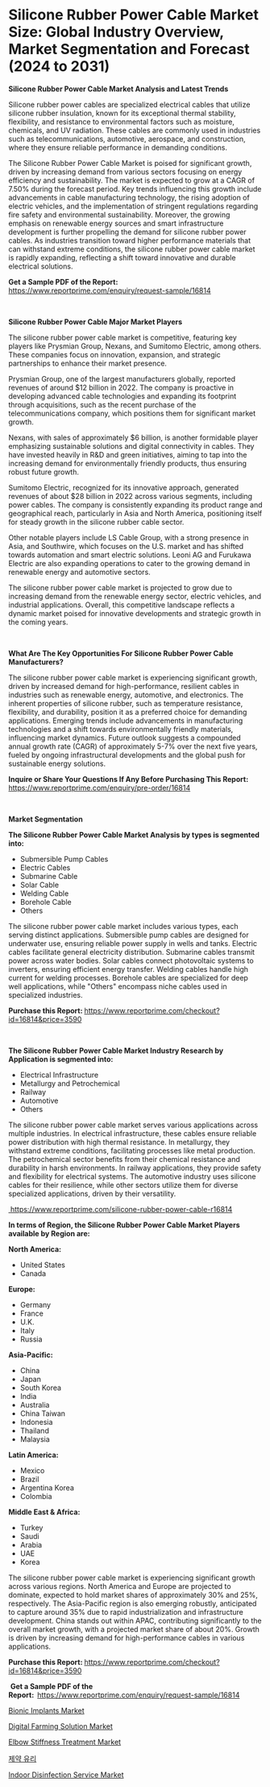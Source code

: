 <p><h1>Silicone Rubber Power Cable Market Size: Global Industry Overview, Market Segmentation and Forecast (2024 to 2031)</h1></p><p><strong>Silicone Rubber Power Cable Market Analysis and Latest Trends</strong></p>
<p><p>Silicone rubber power cables are specialized electrical cables that utilize silicone rubber insulation, known for its exceptional thermal stability, flexibility, and resistance to environmental factors such as moisture, chemicals, and UV radiation. These cables are commonly used in industries such as telecommunications, automotive, aerospace, and construction, where they ensure reliable performance in demanding conditions.</p><p>The Silicone Rubber Power Cable Market is poised for significant growth, driven by increasing demand from various sectors focusing on energy efficiency and sustainability. The market is expected to grow at a CAGR of 7.50% during the forecast period. Key trends influencing this growth include advancements in cable manufacturing technology, the rising adoption of electric vehicles, and the implementation of stringent regulations regarding fire safety and environmental sustainability. Moreover, the growing emphasis on renewable energy sources and smart infrastructure development is further propelling the demand for silicone rubber power cables. As industries transition toward higher performance materials that can withstand extreme conditions, the silicone rubber power cable market is rapidly expanding, reflecting a shift toward innovative and durable electrical solutions.</p></p>
<p><strong>Get a Sample PDF of the Report:&nbsp;</strong> <a href="https://www.reportprime.com/enquiry/request-sample/16814?utm_campaign=1080&utm_medium=2&utm_source=Github&utm_content=ia&utm_term=24112024&utm_id=silicone-rubber-power-cable">https://www.reportprime.com/enquiry/request-sample/16814</a></p>
<p>&nbsp;</p>
<p><strong>Silicone Rubber Power Cable Major Market Players</strong></p>
<p><p>The silicone rubber power cable market is competitive, featuring key players like Prysmian Group, Nexans, and Sumitomo Electric, among others. These companies focus on innovation, expansion, and strategic partnerships to enhance their market presence.</p><p>Prysmian Group, one of the largest manufacturers globally, reported revenues of around $12 billion in 2022. The company is proactive in developing advanced cable technologies and expanding its footprint through acquisitions, such as the recent purchase of the telecommunications company, which positions them for significant market growth.</p><p>Nexans, with sales of approximately $6 billion, is another formidable player emphasizing sustainable solutions and digital connectivity in cables. They have invested heavily in R&D and green initiatives, aiming to tap into the increasing demand for environmentally friendly products, thus ensuring robust future growth.</p><p>Sumitomo Electric, recognized for its innovative approach, generated revenues of about $28 billion in 2022 across various segments, including power cables. The company is consistently expanding its product range and geographical reach, particularly in Asia and North America, positioning itself for steady growth in the silicone rubber cable sector.</p><p>Other notable players include LS Cable Group, with a strong presence in Asia, and Southwire, which focuses on the U.S. market and has shifted towards automation and smart electric solutions. Leoni AG and Furukawa Electric are also expanding operations to cater to the growing demand in renewable energy and automotive sectors.</p><p>The silicone rubber power cable market is projected to grow due to increasing demand from the renewable energy sector, electric vehicles, and industrial applications. Overall, this competitive landscape reflects a dynamic market poised for innovative developments and strategic growth in the coming years.</p></p>
<p>&nbsp;</p>
<p><strong>What Are The Key Opportunities For Silicone Rubber Power Cable Manufacturers?</strong></p>
<p><p>The silicone rubber power cable market is experiencing significant growth, driven by increased demand for high-performance, resilient cables in industries such as renewable energy, automotive, and electronics. The inherent properties of silicone rubber, such as temperature resistance, flexibility, and durability, position it as a preferred choice for demanding applications. Emerging trends include advancements in manufacturing technologies and a shift towards environmentally friendly materials, influencing market dynamics. Future outlook suggests a compounded annual growth rate (CAGR) of approximately 5-7% over the next five years, fueled by ongoing infrastructural developments and the global push for sustainable energy solutions.</p></p>
<p><strong>Inquire or Share Your Questions If Any Before Purchasing This Report:</strong> <a href="https://www.reportprime.com/enquiry/pre-order/16814?utm_campaign=1080&utm_medium=2&utm_source=Github&utm_content=ia&utm_term=24112024&utm_id=silicone-rubber-power-cable">https://www.reportprime.com/enquiry/pre-order/16814</a></p>
<p>&nbsp;</p>
<p><strong>Market Segmentation</strong></p>
<p><strong>The Silicone Rubber Power Cable Market Analysis by types is segmented into:</strong></p>
<p><ul><li>Submersible Pump Cables</li><li>Electric Cables</li><li>Submarine Cable</li><li>Solar Cable</li><li>Welding Cable</li><li>Borehole Cable</li><li>Others</li></ul></p>
<p><p>The silicone rubber power cable market includes various types, each serving distinct applications. Submersible pump cables are designed for underwater use, ensuring reliable power supply in wells and tanks. Electric cables facilitate general electricity distribution. Submarine cables transmit power across water bodies. Solar cables connect photovoltaic systems to inverters, ensuring efficient energy transfer. Welding cables handle high current for welding processes. Borehole cables are specialized for deep well applications, while "Others" encompass niche cables used in specialized industries.</p></p>
<p><strong>Purchase this Report:&nbsp;</strong><a href="https://www.reportprime.com/checkout?id=16814&price=3590&utm_campaign=1080&utm_medium=2&utm_source=Github&utm_content=ia&utm_term=24112024&utm_id=silicone-rubber-power-cable">https://www.reportprime.com/checkout?id=16814&price=3590</a></p>
<p>&nbsp;</p>
<p><strong>The Silicone Rubber Power Cable Market Industry Research by Application is segmented into:</strong></p>
<p><ul><li>Electrical Infrastructure</li><li>Metallurgy and Petrochemical</li><li>Railway</li><li>Automotive</li><li>Others</li></ul></p>
<p><p>The silicone rubber power cable market serves various applications across multiple industries. In electrical infrastructure, these cables ensure reliable power distribution with high thermal resistance. In metallurgy, they withstand extreme conditions, facilitating processes like metal production. The petrochemical sector benefits from their chemical resistance and durability in harsh environments. In railway applications, they provide safety and flexibility for electrical systems. The automotive industry uses silicone cables for their resilience, while other sectors utilize them for diverse specialized applications, driven by their versatility.</p></p>
<p><a href="https://www.reportprime.com/silicone-rubber-power-cable-r16814?utm_campaign=1080&utm_medium=2&utm_source=Github&utm_content=ia&utm_term=24112024&utm_id=silicone-rubber-power-cable">&nbsp;https://www.reportprime.com/silicone-rubber-power-cable-r16814</a></p>
<p><strong>In terms of Region, the Silicone Rubber Power Cable Market Players available by Region are:</strong></p>
<p>
    <p> <strong> North America: </strong>
        <ul>
            <li>United States</li>
            <li>Canada</li>
        </ul>
        </p> 
    <p> <strong> Europe: </strong>
        <ul>
            <li>Germany</li>
            <li>France</li>
            <li>U.K.</li>
            <li>Italy</li>
            <li>Russia</li>
        </ul>
        </p> 
    <p> <strong> Asia-Pacific: </strong>
        <ul>
            <li>China</li>
            <li>Japan</li>
            <li>South Korea</li>
            <li>India</li>
            <li>Australia</li>
            <li>China Taiwan</li>
            <li>Indonesia</li>
            <li>Thailand</li>
            <li>Malaysia</li>
        </ul>
        </p> 
    <p> <strong> Latin America: </strong>
        <ul>
            <li>Mexico</li>
            <li>Brazil</li>
            <li>Argentina Korea</li>
            <li>Colombia</li>
        </ul>
        </p> 
    <p> <strong> Middle East & Africa: </strong>
        <ul>
            <li>Turkey</li>
            <li>Saudi</li>
            <li>Arabia</li>
            <li>UAE</li>
            <li>Korea</li>
        </ul>
    </p>
    </p>
<p><p>The silicone rubber power cable market is experiencing significant growth across various regions. North America and Europe are projected to dominate, expected to hold market shares of approximately 30% and 25%, respectively. The Asia-Pacific region is also emerging robustly, anticipated to capture around 35% due to rapid industrialization and infrastructure development. China stands out within APAC, contributing significantly to the overall market growth, with a projected market share of about 20%. Growth is driven by increasing demand for high-performance cables in various applications.</p></p>
<p><strong>Purchase this Report: </strong><a href="https://www.reportprime.com/checkout?id=16814&price=3590&utm_campaign=1080&utm_medium=2&utm_source=Github&utm_content=ia&utm_term=24112024&utm_id=silicone-rubber-power-cable">https://www.reportprime.com/checkout?id=16814&price=3590</a></p>
<p>&nbsp;<strong>Get a Sample PDF of the Report:&nbsp;&nbsp;</strong><a href="https://www.reportprime.com/enquiry/request-sample/16814?utm_campaign=1080&utm_medium=2&utm_source=Github&utm_content=ia&utm_term=24112024&utm_id=silicone-rubber-power-cable">https://www.reportprime.com/enquiry/request-sample/16814</a></p>
<p><strong></strong></p>
<p><p><a href="https://www.linkedin.com/pulse/bionic-implants-market-trends-drivers-whats-propelling-rinbe?utm_campaign=1080&utm_medium=2&utm_source=Github&utm_content=ia&utm_term=24112024&utm_id=silicone-rubber-power-cable">Bionic Implants Market</a></p><p><a href="https://issuu.com/reportprime-2/docs/digital-farming-solution-market-siz_c5ed9aeac02ced?utm_campaign=1080&utm_medium=2&utm_source=Github&utm_content=ia&utm_term=24112024&utm_id=silicone-rubber-power-cable">Digital Farming Solution Market</a></p><p><a href="https://www.linkedin.com/pulse/revenue-insights-elbow-stiffness-treatment-market-82-cagr-zqx0e?utm_campaign=1080&utm_medium=2&utm_source=Github&utm_content=ia&utm_term=24112024&utm_id=silicone-rubber-power-cable">Elbow Stiffness Treatment Market</a></p><p><a href="https://github.com/sougarounis/Market-Research-Report-List-6/blob/main/129305525048.md?utm_campaign=1080&utm_medium=2&utm_source=Github&utm_content=ia&utm_term=24112024&utm_id=silicone-rubber-power-cable">제약 유리</a></p><p><a href="https://issuu.com/reportprime-2/docs/indoor-disinfection-service-market-_31b22f2994f81e?utm_campaign=1080&utm_medium=2&utm_source=Github&utm_content=ia&utm_term=24112024&utm_id=silicone-rubber-power-cable">Indoor Disinfection Service Market</a></p></p>